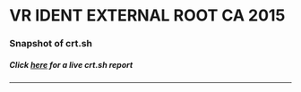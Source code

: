 # VR IDENT EXTERNAL ROOT CA 2015
### Snapshot of crt.sh
##### Click [here](https://crt.sh/?q=2D69A9AC031D3017D49CC7D92084434163281A1F14A8CB9CE027097C6DC4978D) for a live crt.sh report

---
